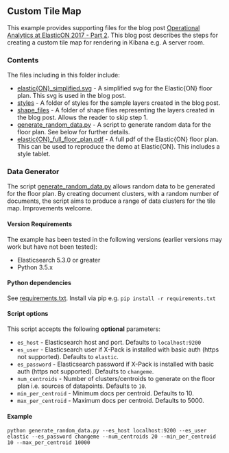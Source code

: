 ## Custom Tile Map

This example provides supporting files for the blog post [Operational Analytics at ElasticON 2017 - Part 2](https://www.elastic.co/blog/operational-analytics-with-elasticsearch-at-elasticon-2017-part-2).  This blog post describes the steps for creating a custom tile map for rendering in Kibana e.g. A server room.

### Contents

The files including in this folder include:

* [elastic{ON}_simplified.svg](https://github.com/elastic/examples/blob/master/custom_tile_maps/elastic%7BON%7D_simplified.svg) - A simplified svg for the Elastic{ON} floor plan. This svg is used in the blog post.
* [styles](https://github.com/elastic/examples/tree/master/custom_tile_maps/styles) - A folder of styles for the sample layers created in the blog post.
* [shape_files](https://github.com/elastic/examples/tree/master/custom_tile_maps/shape_files) - A folder of shape files representing the layers created in the blog post. Allows the reader to skip step 1.
* [generate_random_data.py](https://github.com/elastic/examples/blob/master/custom_tile_maps/generate_random_data.py) - A script to generate random data for the floor plan. See below for further details.
* [elastic{ON}_full_floor_plan.pdf](https://github.com/elastic/examples/blob/master/custom_tile_maps/elastic%7BON%7D_full_floor_plan.pdf) - A full pdf of the Elastic{ON} floor plan. This can be used to reproduce the demo at Elastic{ON}. This includes a style tablet.

### Data Generator

The script [generate_random_data.py](https://github.com/elastic/examples/blob/master/custom_tile_maps/generate_random_data.py) allows random data to be generated for the floor plan. By creating document clusters, with a random number of documents, the script aims to produce a range of data clusters for the tile map. Improvements welcome.

#### Version Requirements

The example has been tested in the following versions (earlier versions may work but have not been tested):

- Elasticsearch 5.3.0 or greater 
- Python 3.5.x

#### Python dependencies

See [requirements.txt](https://github.com/elastic/examples/blob/master/custom_tile_maps/requirements.txt). Install via pip e.g. `pip install -r requirements.txt`

#### Script options

This script accepts the following **optional** parameters:

* `es_host` - Elasticsearch host and port. Defaults to `localhost:9200`
* `es_user` - Elasticsearch user if X-Pack is installed with basic auth (https not supported). Defaults to `elastic`.
* `es_password` - Elasticsearch password if X-Pack is installed with basic auth (https not supported). Defaults to `changeme`.
* `num_centroids` - Number of clusters/centroids to generate on the floor plan i.e. sources of datapoints. Defaults to `10`.
* `min_per_centroid` - Minimum docs per centroid. Defaults to 10.
* `max_per_centroid` - Maximum docs per centroid. Defaults to 5000.

#### Example

`python generate_random_data.py --es_host localhost:9200 --es_user elastic --es_password changeme --num_centroids 20 --min_per_centroid 10 --max_per_centroid 10000`
